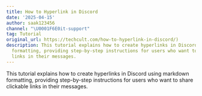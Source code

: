```yaml
---
title: How to Hyperlink in Discord
date: '2025-04-15'
author: saak123456
channel: "\U0001F6E0it-support"
tag: Tutorial
original_url: https://techcult.com/how-to-hyperlink-in-discord/)
description: This tutorial explains how to create hyperlinks in Discord using markdown
  formatting, providing step-by-step instructions for users who want to share clickable
  links in their messages.
---
```


This tutorial explains how to create hyperlinks in Discord using markdown formatting, providing step-by-step instructions for users who want to share clickable links in their messages.